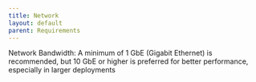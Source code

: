 ```yaml
---
title: Network
layout: default
parent: Requirements
---
```


Network Bandwidth: A minimum of 1 GbE (Gigabit Ethernet) is recommended, but 10 GbE or higher is preferred for better performance, especially in larger deployments